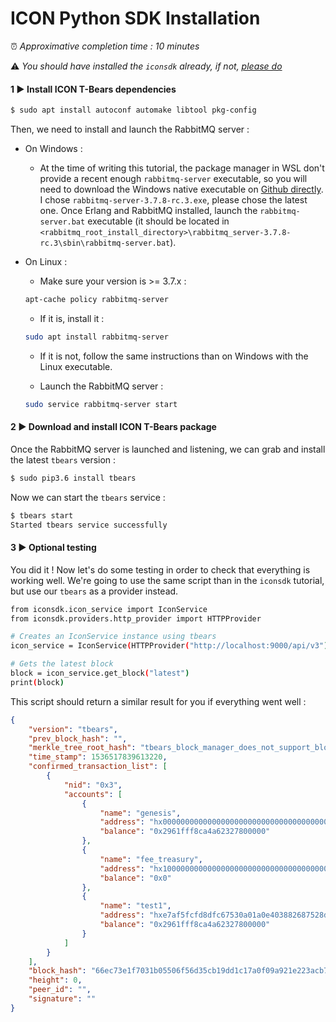 # ICON Python SDK Installation

⏰ *Approximative completion time : 10 minutes*

⚠ *You should have installed the `iconsdk` already, if not, [please do](iconsdk.md)*

#### 1 ▶ Install ICON T-Bears dependencies

```bash
$ sudo apt install autoconf automake libtool pkg-config
```

Then, we need to install and launch the RabbitMQ server :

 - On Windows :
    - At the time of writing this tutorial, the package manager in WSL don't provide a recent enough `rabbitmq-server` executable, so you will need to download the Windows native executable on [Github directly](https://github.com/rabbitmq/rabbitmq-server/releases). I chose `rabbitmq-server-3.7.8-rc.3.exe`, please chose the latest one. Once Erlang and RabbitMQ installed, launch the `rabbitmq-server.bat` executable (it should be located in `<rabbitmq_root_install_directory>\rabbitmq_server-3.7.8-rc.3\sbin\rabbitmq-server.bat`).

 - On Linux : 
    - Make sure your version is >= 3.7.x :
    ```bash
    apt-cache policy rabbitmq-server
    ```

    - If it is, install it : 
    ```bash
    sudo apt install rabbitmq-server
    ```

    - If it is not, follow the same instructions than on Windows with the Linux executable.

    - Launch the RabbitMQ server :
    ```bash
    sudo service rabbitmq-server start
    ```


#### 2 ▶ Download and install ICON T-Bears package

Once the RabbitMQ server is launched and listening, we can grab and install the latest `tbears` version :

```bash
$ sudo pip3.6 install tbears
```

Now we can start the `tbears` service :

```bash
$ tbears start
Started tbears service successfully
```

#### 3 ▶ Optional testing

You did it ! Now let's do some testing in order to check that everything is working well.
We're going to use the same script than in the `iconsdk` tutorial, but use our `tbears` as a provider instead.

```bash
from iconsdk.icon_service import IconService
from iconsdk.providers.http_provider import HTTPProvider

# Creates an IconService instance using tbears
icon_service = IconService(HTTPProvider("http://localhost:9000/api/v3"))

# Gets the latest block
block = icon_service.get_block("latest")
print(block)
```

This script should return a similar result for you if everything went well :
```json
{
    "version": "tbears",
    "prev_block_hash": "",
    "merkle_tree_root_hash": "tbears_block_manager_does_not_support_block_merkle_tree",
    "time_stamp": 1536517839613220,
    "confirmed_transaction_list": [
        {
            "nid": "0x3",
            "accounts": [
                {
                    "name": "genesis",
                    "address": "hx0000000000000000000000000000000000000000",
                    "balance": "0x2961fff8ca4a62327800000"
                },
                {
                    "name": "fee_treasury",
                    "address": "hx1000000000000000000000000000000000000000",
                    "balance": "0x0"
                },
                {
                    "name": "test1",
                    "address": "hxe7af5fcfd8dfc67530a01a0e403882687528dfcb",
                    "balance": "0x2961fff8ca4a62327800000"
                }
            ]
        }
    ],
    "block_hash": "66ec73e1f7031b05506f56d35cb19dd1c17a0f09a921e223acb787ec9bac0d84",
    "height": 0,
    "peer_id": "",
    "signature": ""
}
```

